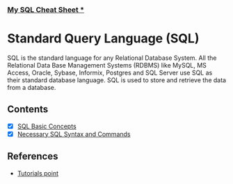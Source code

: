 ### [My SQL Cheat Sheet *](./my_cheatsheet.md)

# Standard Query Language (SQL)

SQL is the standard language for any Relational Database System. All the Relational Data Base Management Systems (RDBMS) like MySQL, MS Access, Oracle, Sybase, Informix, Postgres and SQL Server use SQL as their standard database language. SQL is used to store and retrieve the data from a database. 

## Contents
- [x] [SQL Basic Concepts](./Topics/1_sql_basic_concepts.md)
- [x] [Necessary SQL Syntax and Commands](./Topics/2_SQL_Commands.md)

## References
- [Tutorials point](https://www.tutorialspoint.com/sql/index.htm)